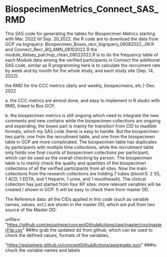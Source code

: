 # BiospecimenMetrics_Connect_SAS_RMD
This SAS code for generating the tables for Biospecimen Metrics starting with Mar. 2022 till Sep. 20,2022.
the R code are to download the data from GCP via bigrquery: Biospecimen_Boxes_recr_bigrquery_08082022_JW.R and Connect_Recr_BQ_4MN_08102022.R
the module_Kelsey_patchup_clean_08022022.R is to do the frequency table of each Module data among the verified participants in Connect
the additional SAS code, similar as R programming here is to calculate the recruiment rate by week and by month for the whole study, and each study site (Sep. 14, 2022).


   the RMD for the CCC metrics (daily and weekly, biospecimens, etc.)-Dec. 2022
 
 a. the CCC metrics are almost done, and easy to implement in R studio with RMD, linked to Box GCP,
 
 b. the biospecimen metrics is still ongoing which need to integrate the new comments and new contains while the biospecimen collections are ongoing and expending, the boxes part is mainly for transition from CID to readible formats, which my SAS code (here) is easy to handle. But the biospecimen: two parts: one from the recruitment table, and one from the biospecimen table in GCP are more complicated. The biospecimen table has duplicates by participants with mutliple time collections, while the recruitment table only holds one final counts of biospecimen collections per participant, which can be used as the overall checking by person. The biospecimen table is to mainly check the quailty and quantites of the biospecimen collections of all the verified participants from all sites. Now the main collections from the research collections are holding 7 tubes (blood:5: 2 SS, 1 ACD, 1 EDTA, and 1 Heparin, 1 urine, and 1 mouthwash). The clinical collection has just started from four KP sites: more relevant variables will be created / shown in GCP. It will be easy to check them from master DD. 
 
The Reference data: all the CIDs applied in this code (such as variable names, values, ect.) are shown in the master DD, which are pull from two source of the Master DD:
   
   urlfile<- "https://github.com/episphere/conceptGithubActions/raw/master/csv/masterFile.csv" ###to grab the updated dd from github, which can be used to check the defined values, formats of the variables, 
   
   "https://episphere.github.io/conceptGithubActions/aggregate.json" ###to check the variable names and labels
